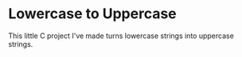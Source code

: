 # Lowercase to Uppercase

This little C project I've made turns lowercase strings into uppercase strings.
